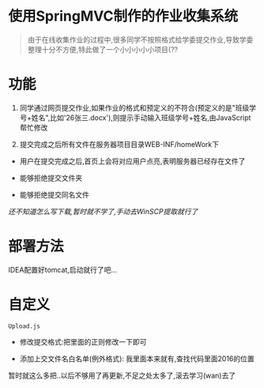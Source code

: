 # 使用SpringMVC制作的作业收集系统

> 由于在线收集作业的过程中,很多同学不按照格式给学委提交作业,导致学委整理十分不方便,特此做了一个小小小小小项目(??

# 功能
1. 同学通过网页提交作业,如果作业的格式和预定义的不符合(预定义的是"班级学号+姓名",比如'26张三.docx'),则提示手动输入班级学号+姓名,由JavaScript帮忙修改

2. 提交完成之后所有文件在服务器项目目录WEB-INF/homeWork下

- 用户在提交完成之后,首页上会将对应用户点亮,表明服务器已经存在文件了

- 能够拒绝提交文件夹

- 能够拒绝提交同名文件

*还不知道怎么写下载,暂时就不学了,手动去WinSCP提取就行了*



# 部署方法
IDEA配置好tomcat,启动就行了吧...

# 自定义

`Upload.js` 

- 修改提交格式:把里面的正则修改一下即可

- 添加上交文件名白名单(例外格式): 我里面本来就有,查找代码里面2016的位置

暂时就这么多把..以后不够用了再更新,不足之处太多了,滚去学习(wan)去了
